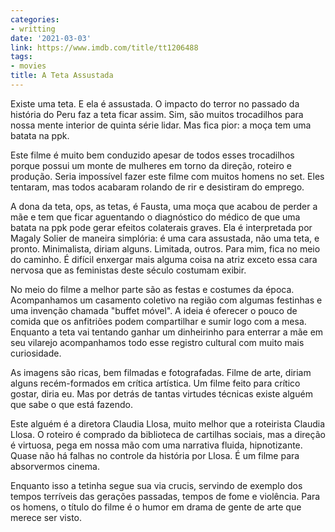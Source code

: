 ```yaml
---
categories:
- writting
date: '2021-03-03'
link: https://www.imdb.com/title/tt1206488
tags:
- movies
title: A Teta Assustada
---
```


Existe uma teta. E ela é assustada. O impacto do terror no passado da história do Peru faz a teta ficar assim. Sim, são muitos trocadilhos para nossa mente interior de quinta série lidar. Mas fica pior: a moça tem uma batata na ppk.

Este filme é muito bem conduzido apesar de todos esses trocadilhos porque possui um monte de mulheres em torno da direção, roteiro e produção. Seria impossível fazer este filme com muitos homens no set. Eles tentaram, mas todos acabaram rolando de rir e desistiram do emprego.

A dona da teta, ops, as tetas, é Fausta, uma moça que acabou de perder a mãe e tem que ficar aguentando o diagnóstico do médico de que uma batata na ppk pode gerar efeitos colaterais graves. Ela é interpretada por Magaly Solier de maneira simplória: é uma cara assustada, não uma teta, e pronto. Minimalista, diriam alguns. Limitada, outros. Para mim, fica no meio do caminho. É difícil enxergar mais alguma coisa na atriz exceto essa cara nervosa que as feministas deste século costumam exibir.

No meio do filme a melhor parte são as festas e costumes da época. Acompanhamos um casamento coletivo na região com algumas festinhas e uma invenção chamada "buffet móvel". A ideia é oferecer o pouco de comida que os anfitriões podem compartilhar e sumir logo com a mesa. Enquanto a teta vai tentando ganhar um dinheirinho para enterrar a mãe em seu vilarejo acompanhamos todo esse registro cultural com muito mais curiosidade. 

As imagens são ricas, bem filmadas e fotografadas. Filme de arte, diriam alguns recém-formados em crítica artística. Um filme feito para crítico gostar, diria eu. Mas por detrás de tantas virtudes técnicas existe alguém que sabe o que está fazendo.

Este alguém é a diretora Claudia Llosa, muito melhor que a roteirista Claudia Llosa. O roteiro é comprado da biblioteca de cartilhas sociais, mas a direção é virtuosa, pega em nossa mão com uma narrativa fluida, hipnotizante. Quase não há falhas no controle da história por Llosa. É um filme para absorvermos cinema.

Enquanto isso a tetinha segue sua via crucis, servindo de exemplo dos tempos terríveis das gerações passadas, tempos de fome e violência. Para os homens, o título do filme é o humor em drama de gente de arte que merece ser visto.

